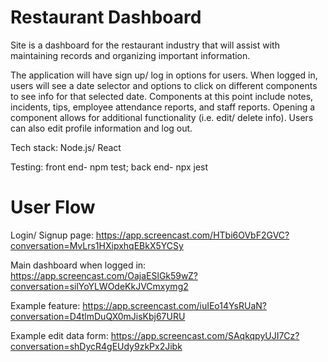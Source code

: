 # Restaurant Dashboard

Site is a dashboard for the restaurant industry that will assist with maintaining records and organizing important information.

The application will have sign up/ log in options for users. When logged in, users will see a date selector and options to click on different components to see info for that selected date. Components at this point include notes, incidents, tips, employee attendance reports, and staff reports. Opening a component allows for additional functionality (i.e. edit/ delete info). Users can also edit profile information and log out. 

Tech stack: Node.js/ React

Testing: front end- npm test; back end- npx jest


# User Flow

Login/ Signup page: https://app.screencast.com/HTbi6OVbF2GVC?conversation=MvLrs1HXipxhqEBkX5YCSy

Main dashboard when logged in: https://app.screencast.com/OajaESlGk59wZ?conversation=silYoYLWOdeKkJVCmxymg2

Example feature: https://app.screencast.com/iuIEo14YsRUaN?conversation=D4tlmDuQX0mJisKbj67URU

Example edit data form: https://app.screencast.com/SAqkqpyUJI7Cz?conversation=shDycR4gEUdy9zkPx2Jibk

